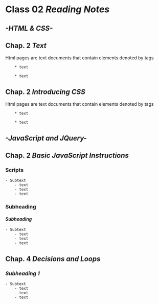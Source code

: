 # Class 02 *Reading Notes*

## *-HTML & CSS-*

## Chap. 2 *Text*

Html pages are text documents that contain elements denoted by tags

        * text
        
        * text

## Chap. 2 *Introducing CSS*

Html pages are text documents that contain elements denoted by tags

        * text
        
        * text

## *-JavaScript and JQuery-*

## Chap. 2 *Basic JavaScript Instructions*

### Scripts

    - Subtext
        - text
        - text
        - text

### Subheading

#### *Subheading*

    - Subtext
        - text
        - text
        - text

## Chap. 4 *Decisions and Loops*

### *Subheading 1*

    - Subtext
        - text
        - text
        - text